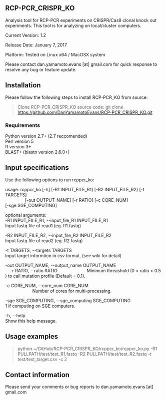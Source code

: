 ## RCP-PCR_CRISPR_KO
Analysis tool for RCP-PCR experiments on CRISPR/Cas9 clonal knock out experiments.
This tool is for analyzing on local/cluster computers. 

Current Version: 1.2

Release Date: January 7, 2017

Platform: Tested on Linux x64 / MacOSX system

Please contact dan.yamamoto.evans [at] gmail.com for quick response to resolve any bug or feature update.

## Installation

Please follow the following steps to install RCP-PCR_KO from source:

>Clone RCP-PCR_CRISPR_KO source code: git clone https://github.com/DanYamamotoEvans/RCP-PCR_CRISPR_KO.git


### Requirements
Python version 2.7+ (2.7 reccomended)   
Perl version 5  
R version 3+   
BLAST+ (blastn version 2.6.0+)  

## Input specifications

Use the following options to run rcppcr_ko:

usage: rcppcr_ko [-h] [-R1 INPUT_FILE_R1] [-R2 INPUT_FILE_R2] [-t TARGETS]  
                 [-out OUTPUT_NAME] [-r RATIO] [-c CORE_NUM]  
                 [-sge SGE_COMPUTING]    
                     
optional arguments:  
  -R1 INPUT_FILE_R1, --input_file_R1 INPUT_FILE_R1  
                        Input fastq file of read1 (eg. R1.fastq)  
    
  -R2 INPUT_FILE_R2, --input_file_R2 INPUT_FILE_R2  
                        Input fastq file of read2 (eg. R2.fastq)  
    
  -t TARGETS, --targets TARGETS  
                        Input target informtion in csv format. (see wiki for detail)  
    
  -out OUTPUT_NAME, --output_name OUTPUT_NAME  
      
  -r RATIO, --ratio RATIO. 
                        Minimum threashold (0 < ratio < 0.5 ) to call mutation profile (Default = 0.1).   
  
  -c CORE_NUM, --core_num CORE_NUM  
                        Number of cores for multi-processing.  
    
  -sge SGE_COMPUTING, --sge_computing SGE_COMPUTING  
                        1 if computing on SGE computers.  
  
  -h, --help              
                        Show this help message.  
   
## Usage examples

>python ~/GitHub/RCP-PCR_CRISPR_KO/rcppcr_ko/rcppcr_ko.py -R1 PULLPATH/test/test_R1.fastq -R2 PULLPATH/test/test_R2.fastq  -t test/test_target.csv -c 2   


## Contact information

Please send your comments or bug reports to dan.yamamoto.evans [at] gmail.com  
